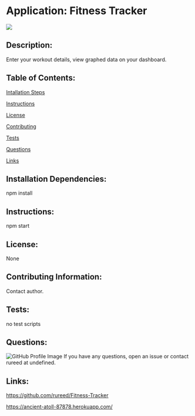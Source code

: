 # Application: Fitness Tracker


<img src=https://img.shields.io/badge/rureed-bootcamp-orange />

## Description:
Enter your workout details, view graphed data on your dashboard.

## Table of Contents:
  [Intallation Steps](#installSteps)  

  [Instructions](#instructions)  

  [License](#license)  

  [Contributing](#contributing)  

  [Tests](#tests)  

  [Questions](#questions)  

  [Links](#links)  


## Installation Dependencies:
npm install

## Instructions:
npm start

## License:
None

## Contributing Information:
Contact author.

## Tests:
no test scripts

## Questions:
![GitHub Profile Image](https://avatars3.githubusercontent.com/u/61715274?v=4)
If you have any questions, open an issue or contact rureed at undefined.

## Links:
https://github.com/rureed/Fitness-Tracker


https://ancient-atoll-87878.herokuapp.com/
